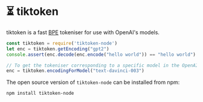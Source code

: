 # ⏳ tiktoken

tiktoken is a fast [BPE](https://en.wikipedia.org/wiki/Byte_pair_encoding) tokeniser for use with
OpenAI's models.

```js
const tiktoken = require('tiktoken-node')
let enc = tiktoken.getEncoding("gpt2")
console.assert(enc.decode(enc.encode("hello world")) == "hello world")

// To get the tokeniser corresponding to a specific model in the OpenAI API:
enc = tiktoken.encodingForModel("text-davinci-003")
```

The open source version of `tiktoken-node` can be installed from npm:
```
npm install tiktoken-node
```
